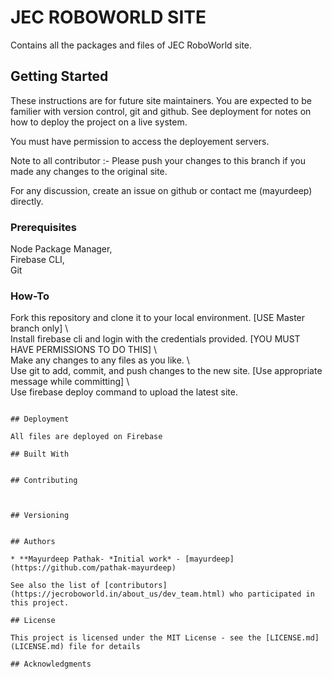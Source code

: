 # JEC ROBOWORLD SITE

Contains all the packages and files of JEC RoboWorld site. 

## Getting Started

These instructions are for future site maintainers. You are expected to be familier with version control, git and github. See deployment for notes on how to deploy the project on a live system.

You must have permission to access the deployement servers.

Note to all contributor :- Please push your changes to this branch if you made any changes to the original site. 

For any discussion, create an issue on github or contact me (mayurdeep) directly.

### Prerequisites

Node Package Manager,\
Firebase CLI,\
Git



### How-To

Fork this repository and clone it to your local environment. [USE Master branch only] \ \
Install firebase cli and login with the credentials provided. [YOU MUST HAVE PERMISSIONS TO DO THIS] \ \
Make any changes to any files as you like. \ \
Use git to add, commit, and push changes to the new site. [Use appropriate message while committing] \ \
Use firebase deploy command to upload the latest site.


```

## Deployment

All files are deployed on Firebase

## Built With


## Contributing



## Versioning


## Authors

* **Mayurdeep Pathak- *Initial work* - [mayurdeep](https://github.com/pathak-mayurdeep)

See also the list of [contributors](https://jecroboworld.in/about_us/dev_team.html) who participated in this project.

## License

This project is licensed under the MIT License - see the [LICENSE.md](LICENSE.md) file for details

## Acknowledgments

 

